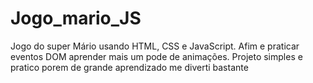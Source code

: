 # Jogo_mario_JS
Jogo do super Mário usando HTML, CSS e JavaScript.
Afim e praticar eventos DOM aprender mais um pode de animações.
Projeto simples e pratico porem de grande aprendizado me diverti bastante
